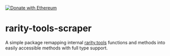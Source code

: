 [![Donate with Ethereum](https://en.cryptobadges.io/badge/small/0xf82d0ea7A2eDde6d30cAf8A1E6Fed09f726fD584)](https://en.cryptobadges.io/donate/0xf82d0ea7A2eDde6d30cAf8A1E6Fed09f726fD584)

# rarity-tools-scraper

A simple package remapping internal [rarity.tools](https://rarity.tools) functions and methods into easily accessible methods with full type support.
